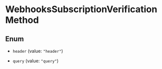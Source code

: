 # WebhooksSubscriptionVerificationMethod

## Enum


* `header` (value: `"header"`)

* `query` (value: `"query"`)


